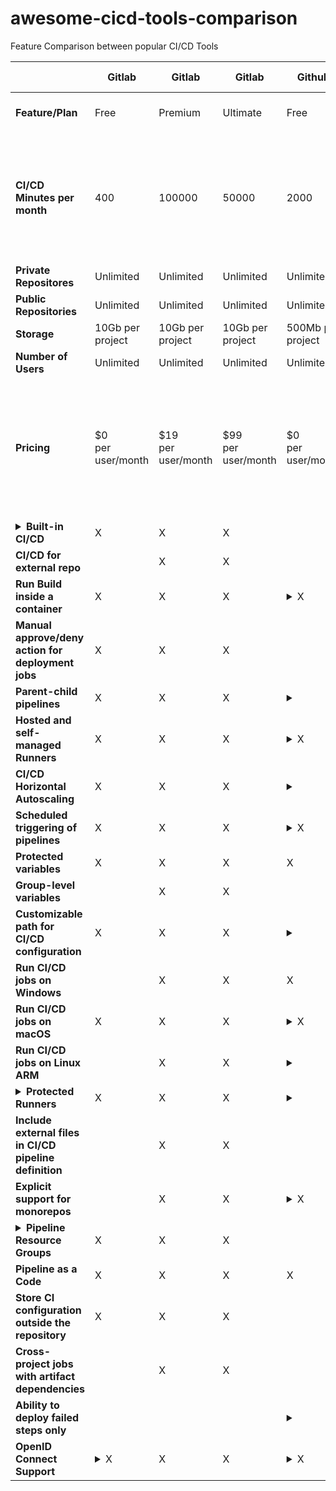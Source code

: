 # awesome-cicd-tools-comparison
Feature Comparison between popular CI/CD Tools

|                                                     | **Gitlab**               | Gitlab                | Gitlab             | Github             |Github             |Github             |Bitbucket             |Bitbucket             |Bitbucket             | AWS CI/CD Tools      | Azure DevOps         |Azure DevOps | Azure DevOps         | Azure DevOps         | Buildkite             | Buildkite              |Buildkite              |**Jenkins**              |
| --------------------------------------------------- | -------------------- | --------------------- | --------------------- | -------------------- | -------------------- | --------------------- | -------------------- |-------------------- |-------------------- |-------------------- |-------------------- |-------------------- |-------------------- |-------------------- |-------------------- |-------------------- |-------------------- |-------------------- |
| **Feature/Plan**                                             | Free                 | Premium               | Ultimate              | Free                 | Team                 | Enterprise            | Free                 | Standard | Premium | CodeCommit/CodeBuild/CodeDeploy/Codepipeline | Stakeholders (Free) | Basic | Basic + Test plans | Open Source<br> | Open Source Plan | Teams Plan<br> | Enterprise Plan<br> |  |
| **CI/CD Minutes per month**                             | 400                  | 100000                | 50000                 | 2000                 | 3000                 | 50000                 | 50                   | 2500 | 3500 | Unlimited | 1800 minutes using Microsoft-hosted agents,<br>unlimited using self hosted agents | Unlimited | Unlimited | Unlimited | Unlimited |
| **Private Repositores**                                 | Unlimited            | Unlimited             | Unlimited             | Unlimited            | Unlimited            | Unlimited             | Unlimited            | Unlimited | Unlimited | Maximum of 1,000 per Amazon Web Services account. This limit can be changed. |  | Unlimited | Unlimited | Unlimited |  | X | X | X |
| **Public Repositories**                                 | Unlimited            | Unlimited             | Unlimited             | Unlimited            | Unlimited            | Unlimited             | Unlimited            | Unlimited | Unlimited | Maximum of 1,000 per Amazon Web Services account. This limit can be changed. |  | Unlimited | Unlimited | Unlimited | X | X | X | X |
| **Storage**                                             | 10Gb per project     | 10Gb per project      | 10Gb per project      | 500Mb per project    | 2GB per project      | 50GB per project      | 2GB                  | 4GB | 4GB | Unlimited | Unlimited | Unlimited | Unlimited | Unlimited | Unlimited ? | Unlimited ? | Unlimited ? | Unlimited |
| **Number of Users**                                     | Unlimited            | Unlimited             | Unlimited             | Unlimited            | Unlimited            | Unlimited             | 5                    | 1-100 users | 1-100 users | Unlimited | 5 | Unlimited | Unlimited | Unlimited |  | 200 | 100 - ? |  |
| **Pricing**                                             | $0<br>per user/month | $19<br>per user/month | $99<br>per user/month | $0<br>per user/month | $4<br>per user/month | $21<br>per user/month | $0<br>per user/month | $3<br>per user/month | $6<br>per user/month | AWS CodePipeline costs $1.00 per active pipeline\* per month<br>AWS CodeBuild offers three compute instance types with different amounts of memory and CPU.<br>Charges vary by the compute instance type that you choose for your build.<br>For CodeDeploy on EC2, Lambda, ECS:<br>There is no additional charge for code deployments to Amazon EC2,<br>AWS Lambda or Amazon ECS through AWS CodeDeploy. | Free | First 5 users free,<br>then $6 per user per month | $52 per user<br>per month |  | 0 | $15 per user, per month | $30 per user, per month | Open Source and free, but have to pay for hosting resources |
| <details><summary>**Built-in CI/CD**</summary><p> built-in Continuous Integration/Continuous Delivery, for free, no need to install it separately</p></details>                                     | X                    | X                     | X                     |                      |                      |                       | X                    | X | X |  | X | X | X | X | X | X | X | X |
| **CI/CD for external repo**                             |                      | X                     | X                     |                      |                      |                       |                      |  |  | X | X | X | X | X | X | X | X | X |
| **Run Build inside a container**                        | X                    | X                     | X                     | <details><summary>X</summary><p>GitHub actions provision a virtual machine - as you noted, either Ubuntu, Windows or macOS - and run your workflow inside of that. You can then use that virtual machine to run a workflow inside a container. https://stackoverflow.com/questions/57549439/how-do-i-use-docker-with-github-actions</p></details>                    | X                    | X                     | X                    | X | X | X | X | X | X | X | X | X | X | X |
| **Manual approve/deny action for deployment jobs**      | X                    | X                     | X                     |                      |                      | X                     | X                    | X | X | X | X | X | X | X | X | X | X | X |
| **Parent-child pipelines**                              | X                    | X                     | X                     | <details><summary></summary><p>Not supported https://github.community/t/triggering-a-new-workflow-from-another-workflow/16250/35</p></details>                     |                      |                       |                      |  |  | X | X | X | X | X | X | X | X | X |
| **Hosted and self-managed Runners**                      | X                    | X                     | X                     | <details><summary>X</summary><p>https://docs.github.com/en/actions/hosting-your-own-runners/about-self-hosted-runners</p></details>                    | X                    | X                     | X                    | X | X | X | X | X | X | X | X | X | X |  |
| **CI/CD Horizontal Autoscaling**                        | X                    | X                     | X                     | <details><summary></summary><p>Not supported yet. https://github.com/actions/runner/issues/845</p></details>                     |                      |                       |                      |  |  | X | X | X | X | X | X | X | X |  |
| **Scheduled triggering of pipelines**                   | X                    | X                     | X                     | <details><summary>X</summary><p>https://docs.github.com/en/actions/reference/events-that-trigger-workflows</p></details>                    | X                    | X                     | X                    | X | X | X | X | X | X | X | X | X | X | X |
| **Protected variables**                                 | X                    | X                     | X                     | X                    | X                    | X                     | X                    | X | X | X | X | X | X | X |  |  |  | X |
| **Group-level variables**                               |                      | X                     | X                     |                      |                      | X                     |                      |  |  | X | X | X | X | X |  |  |  |  |
| **Customizable path for CI/CD configuration**           | X                    | X                     | X                     | <details><summary></summary><p>You must store workflow files in the .github/workflows directory of your repository.https://docs.github.com/en/actions/reference/workflow-syntax-for-github-actions</p></details>                     |                      |                       |                      |  |  |  | X | X | X | X |  |  |  | X |
| **Run CI/CD jobs on Windows**                           |                      | X                     | X                     |  X                    |                      |                       |                      |  |  | X | X | X | X | X | X | X | X | X |
| **Run CI/CD jobs on macOS**                             | X                    | X                     | X                     | <details><summary>X</summary><p>GitHub offers runners with Linux, Windows, and macOS operating systems.</p></details>                    | X                    | X                     |                      |  |  |  | X | X | X | X | X | X | X | X |
| **Run CI/CD jobs on Linux ARM**                         |                      | X                     | X                     | <details><summary></summary><p>If you’d like to run code on Ubuntu on ARM, you can create a self-hosted runner, and invoke it in the workflow.https://github.community/t/does-github-actions-cloud-allow-running-of-arm-based-instances/119319.</p></details>                     |                      |                       |                      |  |  | X | X | X | X | X | X | X | X | X |
| <details><summary>**Protected Runners**</summary><p>Protect runners that have access to sensitive environments (production), so only jobs running on protected branches can use them.</p></details>                        | X                    | X                     | X                     | <details><summary></summary><p>Not supported https://github.community/t/limit-self-managed-runners-to-protected-branches/18257 https://github.com/actions/runner/issues/494</p></details>                     |                      |                       |                      |  |  |  |  |  |  |  |  |  |  |  |
| **Include external files in CI/CD pipeline definition** |                      | X                     | X                     |                      |                      |                       |                      |  |  |  | X | X | X | X | X | X | X | X |
| **Explicit support for monorepos**                      |                      | X                     | X                     | <details><summary>X</summary><p>https://docs.github.com/en/actions/learn-github-actions/workflow-syntax-for-github-actions#onpushpull_requestpaths</p></details>                    | X                    | X                     |                      |  |  | X | X | X | X | X | X | X | X |  |
| <details><summary>**Pipeline Resource Groups**</summary><p>Resource Group allows you to strategically control the concurrency of the jobs for optimizing your continuous deployments workflow with safety.</p></details>              | X                    | X                     | X                     |                      |                      |                       |                      |  |  |  | X | X | X | X | X | X | X |  |
| **Pipeline as a Code**                                  | X                    | X                     | X                     | X                    | X                    | X                     | X                    | X | X |  | X | X | X | X | X | X | X | X |
| **Store CI configuration outside the repository**       | X                    | X                     | X                     |                      |                      |                       | X                    | X | X |  |  |  |  |  |  |  |  |  |
| **Cross-project jobs with artifact dependencies**       |                      | X                     | X                     |                      |                      |                       |                      |  |  |  |  |  |  |  |  |  |  |  |
| **Ability to deploy failed steps only**                 |                      |                       |                       |  <details><summary></summary><p>Not supported</p></details>                    |                      |                       | X                    | X | X | X | X | X | X | X | X | X | X |  |
| **OpenID Connect Support**                              | <details><summary>X</summary><p>https://docs.gitlab.com/ee/integration/openid_connect_provider.html</p></details>                    | X                     | X                     | <details><summary>X</summary><p>https://github.blog/changelog/2021-10-27-github-actions-secure-cloud-deployments-with-openid-connect/</p></details>                    | X               | X                     | X                    | X | X |  | X | X | X | X |  |  |  |

